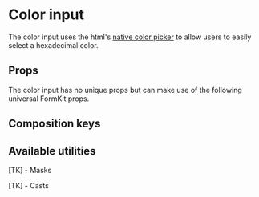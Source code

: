 # Color input

The color input uses the html's [native color picker](https://developer.mozilla.org/en-US/docs/Web/HTML/Element/input/color) to allow users to easily
select a hexadecimal color.

<example
  name="Color input"
  file="/_content/examples/color-example/color-example"
  langs="vue">
</example>

## Props

The color input has no unique props but can make use of the following universal
FormKit props.

<reference-table>
</reference-table>

## Composition keys

<reference-table type="compositionKeys" property="composition-key">
</reference-table>

## Available utilities

[TK] - Masks

[TK] - Casts
